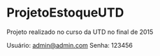 # ProjetoEstoqueUTD
Projeto realizado no curso da UTD no final de 2015

Usuário: admin@admin.com
Senha: 123456
